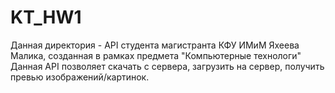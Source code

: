 # KT_HW1
Данная директория - API студента магистранта КФУ ИМиМ
Яхеева Малика, созданная в рамках предмета "Компьютерные технологи"
Данная API позволяет скачать с сервера, загрузить на сервер, получить превью изображений/картинок.
